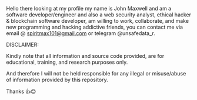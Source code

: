 Hello there looking at my profile my name is John Maxwell and am a software developer/engineer and also a web security analyst, ethical hacker & blockchain software developer, am willing to work, collaborate, and make new programming and hacking addictive friends, you can contact me via email @ spiritmax101@gmail.com or telegram @unsafedata_r.

DISCLAIMER:

Kindly note that all information and source code provided, are for educational, training, and research purposes only.

And therefore I will not be held responsible for any illegal or misuse/abuse of information provided by this repository.

Thanks 👍😊

<!---
BRAINIAC22/BRAINIAC22 is a ✨ special ✨ repository because its `README.md` (this file) appears on your GitHub profile.
You can click the Preview link to take a look at your changes.
--->
